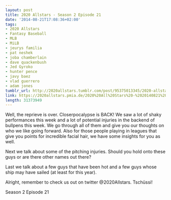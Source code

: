 ```yaml
---
layout: post
title: 2020 Allstars - Season 2 Episode 21
date: '2014-08-21T17:08:36+02:00'
tags:
- 2020 Allstars
- Fantasy Baseball
- MLB
- MiLB
- jeurys familia
- pat neshek
- joba chamberlain
- dave quackenbush
- Jed Gyroko
- hunter pence
- javy baez
- vlad guerrero
- adam jones
tumblr_url: http://2020allstars.tumblr.com/post/95375013345/2020-allstars-season-2-episode-21
link: https://2020allstars.pmia.de/2020%20All%20Stars%20-%2020140821%20-%20Season%202%20Episode%2021%20%2836%29%20-%20Final.mp3
length: 31373949
---
```

Well, the reprieve is over.  Closerpocalypse is BACK!  We saw a lot of shaky performances this week and a lot of potential injuries in the backend of bullpens this week.  We go through all of them and give you our thoughts on who we like going forward.  Also for those people playing in leagues that give you points for incredible facial hair, we have some insights for you as well.

Next we talk about some of the pitching injuries.  Should you hold onto these guys or are there other names out there?

Last we talk about a few guys that have been hot and a few guys whose ship may have sailed (at least for this year).

Alright, remember to check us out on twitter @2020Allstars.  Tschüssi!

Season 2 Episode 21
